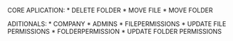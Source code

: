 CORE APLICATION:
    * DELETE FOLDER
    * MOVE FILE
    * MOVE FOLDER

ADITIONALS:
    * COMPANY
    * ADMINS
    * FILEPERMISSIONS
        * UPDATE FILE PERMISSIONS
    * FOLDERPERMISSION
        * UPDATE FOLDER PERMISSIONS